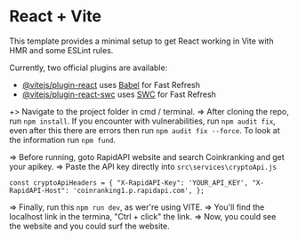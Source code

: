 # React + Vite

This template provides a minimal setup to get React working in Vite with HMR and some ESLint rules.

Currently, two official plugins are available:

- [@vitejs/plugin-react](https://github.com/vitejs/vite-plugin-react/blob/main/packages/plugin-react/README.md) uses [Babel](https://babeljs.io/) for Fast Refresh
- [@vitejs/plugin-react-swc](https://github.com/vitejs/vite-plugin-react-swc) uses [SWC](https://swc.rs/) for Fast Refresh

+> Navigate to the project folder in cmd / terminal.
=> After cloning the repo, run `npm install`. If you encounter with vulnerabilities, run `npm audit fix`, even after this there are errors then run `npm audit fix --force`. To look at the information run `npm fund`.

=> Before running, goto RapidAPI website and search Coinkranking and get your apikey.
=> Paste the API key directly into `src\services\cryptoApi.js`

`const cryptoApiHeaders = {
  "X-RapidAPI-Key": 'YOUR_API_KEY',
  "X-RapidAPI-Host": 'coinranking1.p.rapidapi.com',
};`

=> Finally, run this `npm run dev`, as wer're using VITE. 
=> You'll find the localhost link in the termina, "Ctrl + click" the link.
=> Now, you could see the website and you could surf the website.



